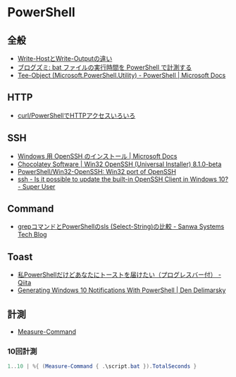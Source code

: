# PowerShell

## 全般
- [Write-HostとWrite-Outputの違い](https://blog.shibata.tech/entry/2016/01/11/151201)
- [ブログズミ: bat ファイルの実行時間を PowerShell で計測する](https://srz-zumix.blogspot.com/2017/07/bat-powershell.html)
- [Tee-Object (Microsoft.PowerShell.Utility) - PowerShell | Microsoft Docs](https://docs.microsoft.com/en-us/powershell/module/microsoft.powershell.utility/tee-object?view=powershell-7.1)

## HTTP
- [curl/PowerShellでHTTPアクセスいろいろ](https://qiita.com/zaki-lknr/items/8950f6acea20961a8afc)

## SSH
- [Windows 用 OpenSSH のインストール | Microsoft Docs](https://docs.microsoft.com/ja-jp/windows-server/administration/openssh/openssh_install_firstuse)
- [Chocolatey Software | Win32 OpenSSH (Universal Installer) 8.1.0-beta](https://chocolatey.org/packages/openssh/)
- [PowerShell/Win32-OpenSSH: Win32 port of OpenSSH](https://github.com/PowerShell/Win32-OpenSSH)
- [ssh - Is it possible to update the built-in OpenSSH Client in Windows 10? - Super User](https://superuser.com/questions/1395962/is-it-possible-to-update-the-built-in-openssh-client-in-windows-10)

## Command
- [grepコマンドとPowerShellのsls (Select-String)の比較 - Sanwa Systems Tech Blog](https://tech.sanwasystem.com/entry/2016/07/05/185717)

## Toast
- [私PowerShellだけどあなたにトーストを届けたい（プログレスバー付） - Qiita](https://qiita.com/magiclib/items/12e2a9e1e1e823a7fa5c)
- [Generating Windows 10 Notifications With PowerShell | Den Delimarsky](https://den.dev/blog/powershell-windows-notification/)

## 計測

- [Measure-Command](https://forsenergy.com/ja-jp/windowspowershellhelp/html/5a0612d3-08dd-466a-a753-88f46e6efb89.htm)

### 10回計測

```ps1
1..10 | %{ (Measure-Command { .\script.bat }).TotalSeconds }
```
